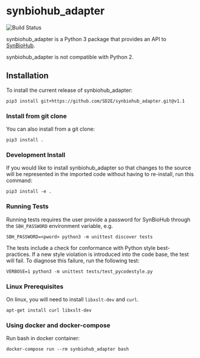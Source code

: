 
# synbiohub_adapter
![Build Status](https://api.travis-ci.com/SD2E/synbiohub_adapter.svg?branch=master)

synbiohub_adapter is a Python 3 package that provides an API to [SynBioHub](http://wiki.synbiohub.org/wiki/Main_Page).

synbiohub_adapter is not compatible with Python 2.


## Installation

To install the current release of synbiohub_adapter:

```shell
pip3 install git+https://github.com/SD2E/synbiohub_adapter.git@v1.1
```

### Install from git clone

You can also install from a git clone:

```shell
pip3 install .
```

### Development Install

If you would like to install synbiohub_adapter so that changes to the
source will be represented in the imported code without having to
re-install, run this command:

```shell
pip3 install -e .
```

### Running Tests

Running tests requires the user provide a password for SynBioHub through the `SBH_PASSWORD` environment variable, e.g.

```shell
SBH_PASSWORD=<pword> python3 -m unittest discover tests
```

The tests include a check for conformance with Python style best-practices. If a new style violation is introduced into
the code base, the test will fail. To diagnose this failure, run the following test:

```shell
VERBOSE=1 python3 -m unittest tests/test_pycodestyle.py
```

### Linux Prerequisites

On linux, you will need to install `libxslt-dev` and `curl`.

```shell
apt-get install curl libxslt-dev
```

### Using docker and docker-compose
Run bash in docker container:

```shell
docker-compose run --rm synbiohub_adapter bash
```
